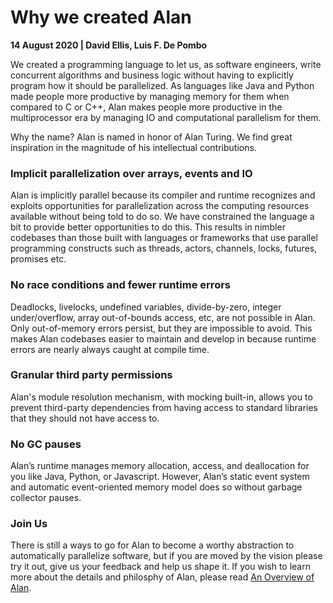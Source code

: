 # Why we created Alan

**14 August 2020 | David Ellis, Luis F. De Pombo**

We created a programming language to let us, as software engineers, write concurrent algorithms and business logic without having to explicitly program how it should be parallelized. As languages like Java and Python made people more productive by managing memory for them when compared to C or C++, Alan makes people more productive in the multiprocessor era by managing IO and computational parallelism for them.

Why the name? Alan is named in honor of Alan Turing. We find great inspiration in the magnitude of his intellectual contributions.

### Implicit parallelization over arrays, events and IO

Alan is implicitly parallel because its compiler and runtime recognizes and exploits opportunities for parallelization across the computing resources available without being told to do so. We have constrained the language a bit to provide better opportunities to do this. This results in nimbler codebases than those built with languages or frameworks that use parallel programming constructs such as threads, actors, channels, locks, futures, promises etc.

### No race conditions and fewer runtime errors

Deadlocks, livelocks, undefined variables, divide-by-zero, integer under/overflow, array out-of-bounds access, etc, are not possible in Alan. Only out-of-memory errors persist, but they are impossible to avoid. This makes Alan codebases easier to maintain and develop in because runtime errors are nearly always caught at compile time.

### Granular third party permissions

Alan's module resolution mechanism, with mocking built-in, allows you to prevent third-party dependencies from having access to standard libraries that they should not have access to.

### No GC pauses

Alan’s runtime manages memory allocation, access, and deallocation for you like Java, Python, or Javascript. However, Alan’s static event system and automatic event-oriented memory model does so without garbage collector pauses.

### Join Us

There is still a ways to go for Alan to become a worthy abstraction to automatically parallelize software, but if you are moved by the vision please try it out, give us your feedback and help us shape it. If you wish to learn more about the details and philosphy of Alan, please read [An Overview of Alan](./alan_overview.md).